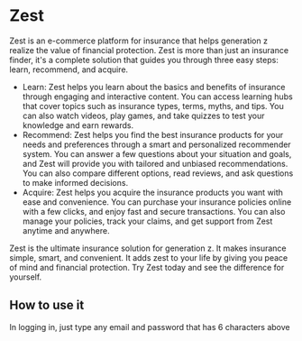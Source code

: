 # Zest
Zest is an e-commerce platform for insurance that helps generation z realize the value of financial protection. Zest is more than just an insurance finder, it's a complete solution that guides you through three easy steps: learn, recommend, and acquire.

- Learn: Zest helps you learn about the basics and benefits of insurance through engaging and interactive content. You can access learning hubs that cover topics such as insurance types, terms, myths, and tips. You can also watch videos, play games, and take quizzes to test your knowledge and earn rewards.
- Recommend: Zest helps you find the best insurance products for your needs and preferences through a smart and personalized recommender system. You can answer a few questions about your situation and goals, and Zest will provide you with tailored and unbiased recommendations. You can also compare different options, read reviews, and ask questions to make informed decisions.
- Acquire: Zest helps you acquire the insurance products you want with ease and convenience. You can purchase your insurance policies online with a few clicks, and enjoy fast and secure transactions. You can also manage your policies, track your claims, and get support from Zest anytime and anywhere.

Zest is the ultimate insurance solution for generation z. It makes insurance simple, smart, and convenient. It adds zest to your life by giving you peace of mind and financial protection. Try Zest today and see the difference for yourself.

## How to use it
In logging in, just type any email and password that has 6 characters above
